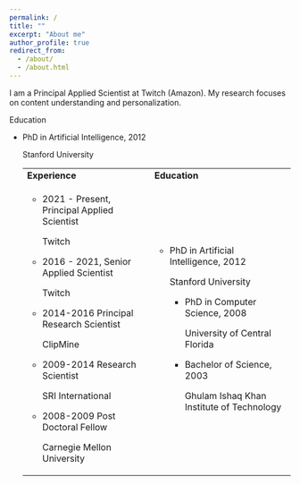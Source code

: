 ```yaml
---
permalink: /
title: ""
excerpt: "About me"
author_profile: true
redirect_from:
  - /about/
  - /about.html
---
```

<!-- <style>
.ul-edu {
    list-style: none;
  }

  .ul-edu li {
    position: relative;
    padding: 0 15px 4px 3px;
  }

  .ul-edu li .description p {
    margin: 0;
  }

  .ul-edu li .description p.course {
    font-size: 0.9rem;
  }

  .ul-edu li .description p.institution {
    font-size: 0.75rem;

    /* color: rgba(0, 0, 0, 0.6); */
  }

</style> -->

I am a Principal Applied Scientist at Twitch (Amazon). My research focuses on content understanding and personalization.

<div class=section-subheading>Education</div><ul class="ul-edu fa-ul mb-0"><li><i class="fa-li fa-solid fa-graduation-cap"></i><div class=description><p class=course>PhD in Artificial Intelligence, 2012</p><p class=institution>Stanford University</p></div></li>



<table>
<tr>
  <td>
  <b>Experience</b>
  </td>
  <td>
  <b>Education</b>
  </td>
</tr>
<tr>
<td>
<ul>
<li>
<p>2021 - Present, Principal Applied Scientist</p>
<p>Twitch</p>
</li>
<li>
<p>2016 - 2021, Senior Applied Scientist</p>
<p>Twitch</p>
</li>

<li>
<p>2014-2016 Principal Research Scientist</p>
<p>ClipMine</p>
</li>

<li>
<p>2009-2014 Research Scientist</p>
<p>SRI International</p>
</li>

<li>
<p>2008-2009 Post Doctoral Fellow</p>
<p>Carnegie Mellon University</p>
</li>

</ul>
</td>

<td>

<ul class="ul-edu fa-ul mb-0"><li><i class="fas fa-fw fa-graduation-cap"></i><div class=description><p class=course>PhD in Artificial Intelligence, 2012</p><p class=institution>Stanford University</p></div></li>


<ul>
<li>
<i class="fas fa-fw fa-graduation-cap"></i><p>PhD in Computer Science, 2008</p>
<p>University of Central Florida</p>
</li>
<li>
<p>Bachelor of Science, 2003</p>
<p>Ghulam Ishaq Khan Institute of Technology</p>
</li>

</ul>

</td>

</tr>

</table>
